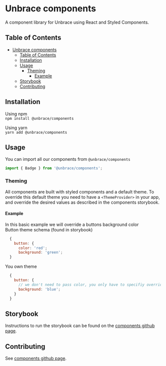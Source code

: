 # Unbrace components  
A component library for Unbrace using React and Styled Components.

## Table of Contents
- [Unbrace components](#unbrace-components)
  - [Table of Contents](#table-of-contents)
  - [Installation](#installation)
  - [Usage](#usage)
    - [Theming](#theming)
      - [Example](#example)
  - [Storybook](#storybook)
  - [Contributing](#contributing)

## Installation
Using npm  
```npm install @unbrace/components```  

Using yarn  
```yarn add @unbrace/components```

## Usage
You can import all our components from `@unbrace/components`  
```javascript
import { Badge } from '@unbrace/components';
```  
### Theming  
All components are built with styled components and a default theme. To override this default theme you need to have a `<ThemeProvider>` in your app, and override the desired values as described in the components storybook.  
#### Example   
In this basic example we will override a buttons background color  
Button theme schema (found in storybook) 
```javascript
  {
    button: {
      color: 'red';
      background: 'green';
  }
```  
You own theme  
```javascript
  {
    button: {
      // we don't need to pass color, you only have to specifiy overrides
      background: 'blue';
    }
  }
```

## Storybook  
Instructions to run the storybook can be found on the [components github page](https://github.com/unbrace/components).

## Contributing
See [components github page](https://github.com/unbrace/components).

